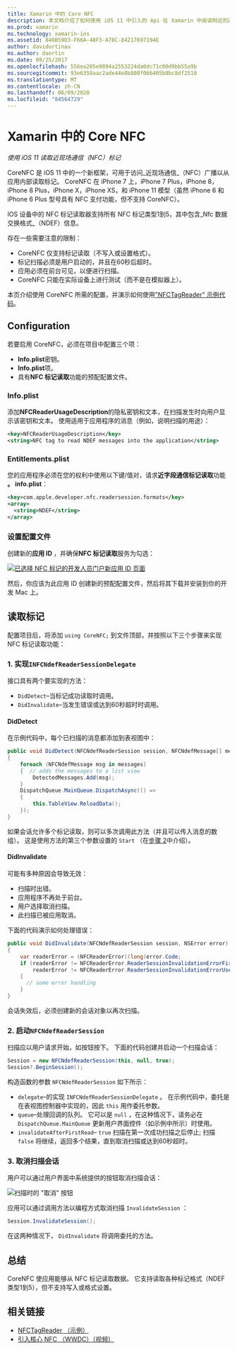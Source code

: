 ```yaml
---
title: Xamarin 中的 Core NFC
description: 本文档介绍了如何使用 iOS 11 中引入的 Api 在 Xamarin 中阅读附近的通信标记。
ms.prod: xamarin
ms.technology: xamarin-ios
ms.assetid: 846B59D3-F66A-48F3-A78C-84217697194E
author: davidortinau
ms.author: daortin
ms.date: 09/25/2017
ms.openlocfilehash: 556ea205e9894a2553224da0dc71c00d9bb55a9b
ms.sourcegitcommit: 93e6358aac2ade44e8b800f066405b8bc8df2510
ms.translationtype: MT
ms.contentlocale: zh-CN
ms.lasthandoff: 06/09/2020
ms.locfileid: "84564729"
---
```

# <a name="core-nfc-in-xamarinios"></a>Xamarin 中的 Core NFC

_使用 iOS 11 读取近现场通信（NFC）标记_

CoreNFC 是 iOS 11 中的一个新框架，可用于访问_近现场通信_（NFC）广播以从应用内部读取标记。 CoreNFC 在 iPhone 7 上，iPhone 7 Plus，iPhone 8，iPhone 8 Plus，iPhone X，iPhone XS，和 iPhone 11 模型（虽然 iPhone 6 和 iPhone 6 Plus 型号具有 NFC 支付功能，但不支持 CoreNFC）。

IOS 设备中的 NFC 标记读取器支持所有 NFC 标记类型1到5，其中包含_Nfc 数据交换格式_（NDEF）信息。

存在一些需要注意的限制：

- CoreNFC 仅支持标记读取（不写入或设置格式）。
- 标记扫描必须是用户启动的，并且在60秒后超时。
- 应用必须在前台可见，以便进行扫描。
- CoreNFC 只能在实际设备上进行测试（而不是在模拟器上）。

本页介绍使用 CoreNFC 所需的配置，并演示如何使用["NFCTagReader" 示例代码](https://docs.microsoft.com/samples/xamarin/ios-samples/ios11-nfctagreader)。

## <a name="configuration"></a>Configuration

若要启用 CoreNFC，必须在项目中配置三个项：

- **Info.plist**密钥。
- **Info.plist**项。
- 具有**NFC 标记读取**功能的预配配置文件。

### <a name="infoplist"></a>Info.plist

添加**NFCReaderUsageDescription**的隐私密钥和文本，在扫描发生时向用户显示该密钥和文本。 使用适用于应用程序的消息（例如，说明扫描的用途）：

```xml
<key>NFCReaderUsageDescription</key>
<string>NFC tag to read NDEF messages into the application</string>
```

### <a name="entitlementsplist"></a>Entitlements.plist

您的应用程序必须在您的权利中使用以下键/值对，请求**近字段通信标记读取**功能 **。 info.plist**：

```xml
<key>com.apple.developer.nfc.readersession.formats</key>
<array>
  <string>NDEF</string>
</array>
```

### <a name="provisioning-profile"></a>设置配置文件

创建新的**应用 ID** ，并确保**NFC 标记读取**服务为勾选：

[![已选择 NFC 标记的开发人员门户新应用 ID 页面](corenfc-images/app-services-nfc-sml.png)](corenfc-images/app-services-nfc.png#lightbox)

然后，你应该为此应用 ID 创建新的预配配置文件，然后将其下载并安装到你的开发 Mac 上。

## <a name="reading-a-tag"></a>读取标记

配置项目后，将添加 `using CoreNFC;` 到文件顶部，并按照以下三个步骤来实现 NFC 标记读取功能：

### <a name="1-implement-infcndefreadersessiondelegate"></a>1. 实现`INFCNdefReaderSessionDelegate`

接口具有两个要实现的方法：

- `DidDetect`–当标记成功读取时调用。
- `DidInvalidate`–当发生错误或达到60秒超时时调用。

#### <a name="diddetect"></a>DidDetect

在示例代码中，每个已扫描的消息都添加到表视图中：

```csharp
public void DidDetect(NFCNdefReaderSession session, NFCNdefMessage[] messages)
{
    foreach (NFCNdefMessage msg in messages)
    {  // adds the messages to a list view
        DetectedMessages.Add(msg);
    }
    DispatchQueue.MainQueue.DispatchAsync(() =>
    {
        this.TableView.ReloadData();
    });
}
```

如果会话允许多个标记读取，则可以多次调用此方法（并且可以传入消息的数组）。 这是使用方法的第三个参数设置的 `Start` （在[步骤 2](#step2)中介绍）。

#### <a name="didinvalidate"></a>DidInvalidate

可能有多种原因会导致无效：

- 扫描时出错。
- 应用程序不再处于前台。
- 用户选择取消扫描。
- 此扫描已被应用取消。

下面的代码演示如何处理错误：

```csharp
public void DidInvalidate(NFCNdefReaderSession session, NSError error)
{
    var readerError = (NFCReaderError)(long)error.Code;
    if (readerError != NFCReaderError.ReaderSessionInvalidationErrorFirstNDEFTagRead &&
        readerError != NFCReaderError.ReaderSessionInvalidationErrorUserCanceled)
    {
      // some error handling
    }
}
```

会话失效后，必须创建新的会话对象以再次扫描。

<a name="step2"></a>

### <a name="2-start-an-nfcndefreadersession"></a>2. 启动`NFCNdefReaderSession`

扫描应以用户请求开始，如按钮按下。
下面的代码创建并启动一个扫描会话：

```csharp
Session = new NFCNdefReaderSession(this, null, true);
Session?.BeginSession();
```

构造函数的参数 `NFCNdefReaderSession` 如下所示：

- `delegate`–的实现 `INFCNdefReaderSessionDelegate` 。 在示例代码中，委托是在表视图控制器中实现的，因此 `this` 用作委托参数。
- `queue`–处理回调的队列。 它可以是 `null` ，在这种情况下，请务必在 `DispatchQueue.MainQueue` 更新用户界面控件（如示例中所示）时使用。
- `invalidateAfterFirstRead`– `true` 扫描在第一次成功扫描之后停止; 扫描 `false` 将继续，返回多个结果，直到取消扫描或达到60秒超时。

### <a name="3-cancel-the-scanning-session"></a>3. 取消扫描会话

用户可以通过用户界面中系统提供的按钮取消扫描会话：

![扫描时的 "取消" 按钮](corenfc-images/scan-cancel-sml.png)

应用可以通过调用方法以编程方式取消扫描 `InvalidateSession` ：

```csharp
Session.InvalidateSession();
```

在这两种情况下， `DidInvalidate` 将调用委托的方法。

## <a name="summary"></a>总结

CoreNFC 使应用能够从 NFC 标记读取数据。 它支持读取各种标记格式（NDEF 类型1到5），但不支持写入或格式设置。

## <a name="related-links"></a>相关链接

- [NFCTagReader （示例）](https://docs.microsoft.com/samples/xamarin/ios-samples/ios11-nfctagreader)
- [引入核心 NFC （WWDC）（视频）](https://developer.apple.com/videos/play/wwdc2017/718/)
